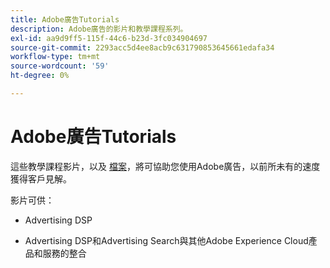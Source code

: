 ```yaml
---
title: Adobe廣告Tutorials
description: Adobe廣告的影片和教學課程系列。
exl-id: aa9d9ff5-115f-44c6-b23d-3fc034904697
source-git-commit: 2293acc5d4ee8acb9c631790853645661edafa34
workflow-type: tm+mt
source-wordcount: '59'
ht-degree: 0%

---
```


# Adobe廣告Tutorials

這些教學課程影片，以及 [檔案](https://experienceleague.adobe.com/docs/advertising-cloud.html)，將可協助您使用Adobe廣告，以前所未有的速度獲得客戶見解。

影片可供：

* Advertising DSP

* Advertising DSP和Advertising Search與其他Adobe Experience Cloud產品和服務的整合

<!--
See other -learn tutorials landing pages to get ideas for additional content
-->
